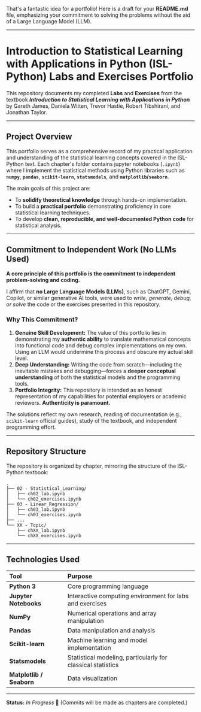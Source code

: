 That's a fantastic idea for a portfolio\! Here is a draft for your **README.md** file, emphasizing your commitment to solving the problems without the aid of a Large Language Model (LLM).

-----

# Introduction to Statistical Learning with Applications in Python (ISL-Python) Labs and Exercises Portfolio

This repository documents my completed **Labs** and **Exercises** from the textbook ***Introduction to Statistical Learning with Applications in Python*** by Gareth James, Daniela Witten, Trevor Hastie, Robert Tibshirani, and Jonathan Taylor.

-----

## Project Overview

This portfolio serves as a comprehensive record of my practical application and understanding of the statistical learning concepts covered in the ISL-Python text. Each chapter's folder contains jupyter notebooks (`.ipynb`) where I implement the statistical methods using Python libraries such as **`numpy`**, **`pandas`**, **`scikit-learn`**, **`statsmodels`**, and **`matplotlib`/`seaborn`**.

The main goals of this project are:

  * To **solidify theoretical knowledge** through hands-on implementation.
  * To build a **practical portfolio** demonstrating proficiency in core statistical learning techniques.
  * To develop **clean, reproducible, and well-documented Python code** for statistical analysis.

-----

## Commitment to Independent Work (No LLMs Used)

**A core principle of this portfolio is the commitment to independent problem-solving and coding.**

I affirm that **no Large Language Models (LLMs)**, such as ChatGPT, Gemini, Copilot, or similar generative AI tools, were used to *write, generate, debug, or solve* the code or the exercises presented in this repository.

### Why This Commitment?

1.  **Genuine Skill Development:** The value of this portfolio lies in demonstrating my **authentic ability** to translate mathematical concepts into functional code and debug complex implementations on my own. Using an LLM would undermine this process and obscure my actual skill level.
2.  **Deep Understanding:** Writing the code from scratch—including the inevitable mistakes and debugging—forces a **deeper conceptual understanding** of both the statistical models and the programming tools.
3.  **Portfolio Integrity:** This repository is intended as an honest representation of my capabilities for potential employers or academic reviewers. **Authenticity is paramount.**

The solutions reflect my own research, reading of documentation (e.g., `scikit-learn` official guides), study of the textbook, and independent programming effort.

-----

## Repository Structure

The repository is organized by chapter, mirroring the structure of the ISL-Python textbook:

```
.
├── 02 - Statistical_Learning/
│   ├── ch02_lab.ipynb
│   └── ch02_exercises.ipynb
├── 03 - Linear_Regression/
│   ├── ch03_lab.ipynb
│   └── ch03_exercises.ipynb
├── ...
└── XX - Topic/
    ├── chXX_lab.ipynb
    └── chXX_exercises.ipynb
```

-----

## Technologies Used

| Tool | Purpose |
| :--- | :--- |
| **Python 3** | Core programming language |
| **Jupyter Notebooks** | Interactive computing environment for labs and exercises |
| **NumPy** | Numerical operations and array manipulation |
| **Pandas** | Data manipulation and analysis |
| **Scikit-learn** | Machine learning and model implementation |
| **Statsmodels** | Statistical modeling, particularly for classical statistics |
| **Matplotlib / Seaborn** | Data visualization |


-----

**Status:** *In Progress* 🚧 (Commits will be made as chapters are completed.)